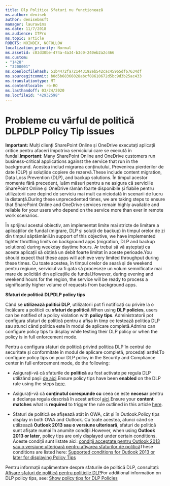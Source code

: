 ```yaml
---
title: Dlp Politica Sfaturi nu funcționează
ms.author: deniseb
author: denisebmsft
manager: laurawims
ms.date: 11/7/2018
ms.audience: ITPro
ms.topic: article
ROBOTS: NOINDEX, NOFOLLOW
localization_priority: Normal
ms.assetid: c03d30be-474a-4a34-b3c0-240eb2a2c466
ms.custom:
- "1428"
- "3200001"
ms.openlocfilehash: 51b4472fa721443192eb542cac45965df67634df
ms.sourcegitcommit: b0d5b68366028abcf08610672d5bc9d3b25ac433
ms.translationtype: MT
ms.contentlocale: ro-RO
ms.lasthandoff: 03/24/2020
ms.locfileid: "42932598"
---
```

# <a name="dlp-policy-tip-issues"></a><span data-ttu-id="10091-102">Probleme cu vârful de politică DLP</span><span class="sxs-lookup"><span data-stu-id="10091-102">DLP Policy Tip issues</span></span>

<span data-ttu-id="10091-103">**Important:** Mulți clienți SharePoint Online și OneDrive executați aplicații critice pentru afaceri împotriva serviciului care se execută în fundal.</span><span class="sxs-lookup"><span data-stu-id="10091-103">**Important**: Many SharePoint Online and OneDrive customers run business-critical applications against the service that run in the background.</span></span> <span data-ttu-id="10091-104">Acestea includ migrarea conținutului, Prevenirea pierderilor de date (DLP) și soluțiide copiere de rezervă.</span><span class="sxs-lookup"><span data-stu-id="10091-104">These include content migration, Data Loss Prevention (DLP), and backup solutions.</span></span> <span data-ttu-id="10091-105">În timpul acestor momente fără precedent, luăm măsuri pentru a ne asigura că serviciile SharePoint Online și OneDrive rămân foarte disponibile și fiabile pentru utilizatorii care depind de serviciu mai mult ca niciodată în scenarii de lucru la distanță.</span><span class="sxs-lookup"><span data-stu-id="10091-105">During these unprecedented times, we are taking steps to ensure that SharePoint Online and OneDrive services remain highly available and reliable for your users who depend on the service more than ever in remote work scenarios.</span></span>

<span data-ttu-id="10091-106">În sprijinul acestui obiectiv, am implementat limite mai stricte de limitare a aplicațiilor de fundal (migrare, DLP și soluții de backup) în timpul orelor de zi din timpul săptămânii.</span><span class="sxs-lookup"><span data-stu-id="10091-106">In support of this objective, we have implemented tighter throttling limits on background apps (migration, DLP and backup solutions) during weekday daytime hours.</span></span> <span data-ttu-id="10091-107">Ar trebui să vă așteptați ca aceste aplicații să obțină un debit foarte limitat în aceste perioade.</span><span class="sxs-lookup"><span data-stu-id="10091-107">You should expect that these apps will achieve very limited throughput during these times.</span></span> <span data-ttu-id="10091-108">Cu toate acestea, în timpul orelor de seară și de weekend pentru regiune, serviciul va fi gata să proceseze un volum semnificativ mai mare de solicitări din aplicațiile de fundal.</span><span class="sxs-lookup"><span data-stu-id="10091-108">However, during evening and weekend hours for the region, the service will be ready to process a significantly higher volume of requests from background apps.</span></span>

<span data-ttu-id="10091-109">**Sfaturi de politică DLP**</span><span class="sxs-lookup"><span data-stu-id="10091-109">**DLP policy tips**</span></span>

<span data-ttu-id="10091-110">Când se **utilizează politici DLP**, utilizatorii pot fi notificați cu privire la o încălcare a politicii cu **sfaturi de politică**.</span><span class="sxs-lookup"><span data-stu-id="10091-110">When using **DLP policies**, users can be notified of a policy violation with **policy tips**.</span></span> <span data-ttu-id="10091-111">Administratorii pot configura sfaturi de politică pentru a afișa în timp ce testează politica DLP sau atunci când politica este în modul de aplicare completă.</span><span class="sxs-lookup"><span data-stu-id="10091-111">Admins can configure policy tips to display while testing their DLP policy or when the policy is in full enforcement mode.</span></span>
  
<span data-ttu-id="10091-112">Pentru a configura sfaturi de politică privind politica DLP în centrul de securitate și conformitate în modul de aplicare completă, procedați astfel:</span><span class="sxs-lookup"><span data-stu-id="10091-112">To configure policy tips on your DLP policy in the Security and Compliance center in full enforcement mode, do the following:</span></span>
  
- <span data-ttu-id="10091-113">Asigurați-vă că sfaturile de **politică** au fost activate pe regula DLP utilizând pașii [de aici](https://docs.microsoft.com/office365/securitycompliance/use-notifications-and-policy-tips).</span><span class="sxs-lookup"><span data-stu-id="10091-113">Ensure policy tips have been **enabled** on the DLP rule using the steps [here](https://docs.microsoft.com/office365/securitycompliance/use-notifications-and-policy-tips).</span></span>

- <span data-ttu-id="10091-114">Asigurați-vă că **conținutul corespunde cu** ceea ce este **necesar** pentru a declanșa regula descrisă în acest articol [aici](https://docs.microsoft.com/office365/securitycompliance/what-the-sensitive-information-types-look-for).</span><span class="sxs-lookup"><span data-stu-id="10091-114">Ensure your **content matches** what is **required** to trigger the rule outlined in this article [here](https://docs.microsoft.com/office365/securitycompliance/what-the-sensitive-information-types-look-for).</span></span>

- <span data-ttu-id="10091-115">Sfaturi de politică se afișează atât în OWA, cât și în Outlook.</span><span class="sxs-lookup"><span data-stu-id="10091-115">Policy tips display in both OWA and Outlook.</span></span> <span data-ttu-id="10091-116">Cu toate acestea, atunci când se utilizează **Outlook 2013 sau o versiune ulterioară**, sfaturi de politică sunt afișate numai în anumite condiții.</span><span class="sxs-lookup"><span data-stu-id="10091-116">However, when using **Outlook 2013 or later**, policy tips are only displayed under certain conditions.</span></span> <span data-ttu-id="10091-117">Aceste condiții sunt listate aici: [condiții acceptate pentru Outlook 2013 sau o versiune ulterioară pentru afișarea sfaturilor de politică](https://docs.microsoft.com/office365/securitycompliance/use-notifications-and-policy-tips#outlook-2013-and-later-supports-showing-policy-tips-for-only-some-conditions)</span><span class="sxs-lookup"><span data-stu-id="10091-117">These conditions are listed here: [Supported conditions for Outlook 2013 or later for displaying Policy Tips](https://docs.microsoft.com/office365/securitycompliance/use-notifications-and-policy-tips#outlook-2013-and-later-supports-showing-policy-tips-for-only-some-conditions)</span></span>

<span data-ttu-id="10091-118">Pentru informații suplimentare despre sfaturile de politică DLP, consultați: [Afișare sfaturi de politică pentru politicile DLP](https://docs.microsoft.com/office365/securitycompliance/use-notifications-and-policy-tips)</span><span class="sxs-lookup"><span data-stu-id="10091-118">For additional information on DLP policy tips, see: [Show policy tips for DLP Policies](https://docs.microsoft.com/office365/securitycompliance/use-notifications-and-policy-tips)</span></span>
  